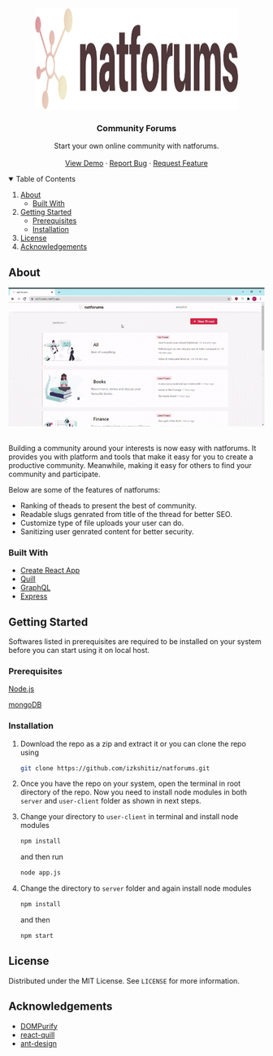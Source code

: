 <p align="center">
  <a href="#">
    <img src="user-client/src/resources/default-monochrome.svg" alt="natforums logo" width="400" height="200">
  </a>

  <h3 align="center">Community Forums</h3>

  <p align="center">
    Start your own online community with natforums.
    <br />
    <br />
    <a href="https://natforums.netlify.app">View Demo</a>
    ·
    <a href="https://github.com/izkshitiz/natforums/issues">Report Bug</a>
    ·
    <a href="https://github.com/izkshitiz/natforums/issues">Request Feature</a>
  </p>
</p>

<!-- TABLE OF CONTENTS -->
<details open="open">
  <summary>Table of Contents</summary>
  <ol>
    <li>
      <a href="#about">About</a>
      <ul>
        <li><a href="#built-with">Built With</a></li>
      </ul>
    </li>
    <li>
      <a href="#getting-started">Getting Started</a>
      <ul>
        <li><a href="#prerequisites">Prerequisites</a></li>
        <li><a href="#installation">Installation</a></li>
      </ul>
    </li>
    <li><a href="#license">License</a></li>
    <li><a href="#acknowledgements">Acknowledgements</a></li>
  </ol>
</details>


## About
<p align="center">
  <a href="#">
    <img src="user-client/public/readme/natforums%20vid.gif" alt="Logo" >
  </a>
</p>

<br />
Building a community around your interests is now easy with natforums. It provides you with platform and tools that make it easy for you to create a productive community. 
Meanwhile, making it easy for others to find your community and participate.

 Below are some of the features of natforums:
 
 * Ranking of theads to present the best of community.
 * Readable slugs genrated from title of the thread for better SEO.
 * Customize type of file uploads your user can do.
 * Sanitizing user genrated content for better security.
 
 ### Built With

 * [Create React App](https://github.com/facebook/create-react-app)
 * [Quill](https://quilljs.com/)
 * [GraphQL](https://graphql.org/)
 * [Express](https://expressjs.com/)

## Getting Started

Softwares listed in prerequisites are required to be installed on your system before you can start using it on local host.

### Prerequisites

[Node.js](https://nodejs.org/en/)

[mongoDB](https://www.mongodb.com/try/download/community)

### Installation

1. Download the repo as a zip and extract it or you can clone the repo using
   ```sh
   git clone https://github.com/izkshitiz/natforums.git
   ```
2. Once you have the repo on your system, open the terminal in root directory of the repo. Now you need to install node modules in both `server` and `user-client` folder as shown in next steps.
3. Change your directory to `user-client` in terminal and install node modules
 
   ```sh
   npm install
   ```
   and then run 
   
   ```sh
   node app.js
   ```
4. Change the directory to `server` folder and again install node modules
   
   ```sh
   npm install
   ```
   and then 
   ```sh
   npm start
   ```


<!-- LICENSE -->
## License

Distributed under the MIT License. See `LICENSE` for more information.


<!-- ACKNOWLEDGEMENTS -->
## Acknowledgements
* [DOMPurify](https://github.com/cure53/DOMPurify)
* [react-quill](https://github.com/zenoamaro/react-quill)
* [ant-design](https://github.com/ant-design/ant-design/)

